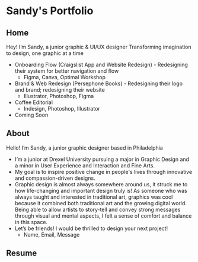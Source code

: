 # Sandy's Portfolio
## Home
Hey! I’m Sandy, a junior graphic & UI/UX designer 
Transforming imagination to design, one graphic at a time
- Onboarding Flow (Craigslist App and Website Redesign) - Redesigning their system for better navigation and flow 
    - Figma, Canva, Optimal Workshop
- Brand & Web Redesign (Persephone Books) - Redesigning their logo and brand; redesigning their website 
    - Illustrator, Photoshop, Figma
- Coffee Editorial
    - Indesign, Photoshop, Illustrator
- Coming Soon
## About
Hello! I’m Sandy, a junior graphic designer based in Philadelphia
- I’m a junior at Drexel University pursuing a major in Graphic Design and a minor in User Experience and Interaction and Fine Arts. 
- My goal is to inspire positive change in people's lives through innovative and compassion-driven designs.
- Graphic design is almost always somewhere around us, it struck me to how life-changing and important design truly is! As someone who was always taught and interested in traditional art, graphics was cool because it combined both traditional art and the growing digital world. Being able to allow artists to story-tell and convey strong messages through visual and mental aspects, I felt a sense of comfort and balance in this space.
- Let’s be friends! I would be thrilled to design your next project!
    - Name, Email, Message
## Resume
